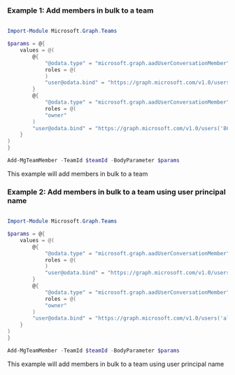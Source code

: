 ### Example 1: Add members in bulk to a team

```powershell

Import-Module Microsoft.Graph.Teams

$params = @{
	values = @(
		@{
			"@odata.type" = "microsoft.graph.aadUserConversationMember"
			roles = @(
			)
			"user@odata.bind" = "https://graph.microsoft.com/v1.0/users('18a80140-b0fb-4489-b360-2f6efaf225a0')"
		}
		@{
			"@odata.type" = "microsoft.graph.aadUserConversationMember"
			roles = @(
			"owner"
		)
		"user@odata.bind" = "https://graph.microsoft.com/v1.0/users('86503198-b81b-43fe-81ee-ad45b8848ac9')"
	}
)
}

Add-MgTeamMember -TeamId $teamId -BodyParameter $params

```
This example will add members in bulk to a team

### Example 2: Add members in bulk to a team using user principal name

```powershell

Import-Module Microsoft.Graph.Teams

$params = @{
	values = @(
		@{
			"@odata.type" = "microsoft.graph.aadUserConversationMember"
			roles = @(
			)
			"user@odata.bind" = "https://graph.microsoft.com/v1.0/users('jacob@contoso.com')"
		}
		@{
			"@odata.type" = "microsoft.graph.aadUserConversationMember"
			roles = @(
			"owner"
		)
		"user@odata.bind" = "https://graph.microsoft.com/v1.0/users('alex@contoso.com')"
	}
)
}

Add-MgTeamMember -TeamId $teamId -BodyParameter $params

```
This example will add members in bulk to a team using user principal name

